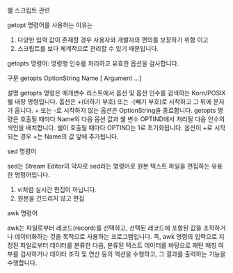 쉘 스크립트 관련

getopt 명령어를 사용하는 이유는

1. 다양한 입력 값이 존재할 경우 사용자와 개발자의 편의를 보장하기 위함 이고
2. 스크립트를 보다 체계적으로 관리할 수 있기 때문입니다.

getopts 명령어: 명령행 인수를 처리하고 유효한 옵션을 검사합니다.

구문
getopts OptionString Name [ Argument ...]

설명
getopts 명령은 매개변수 리스트에서 옵션 및 옵션 인수를 검색하는 Korn/POSIX 쉘 내장 명령입니다. 옵션은 +(더하기 부호) 또는 -(빼기 부호)로 시작하고 그 뒤에 문자가 옵니다. + 또는 -로 시작하지 않는 옵션은 OptionString을 종료합니다. getopts 명령은 호출될 때마다 Name의 다음 옵션 값과 쉘 변수 OPTIND에서 처리될 다음 인수의 색인을 배치합니다. 쉘이 호출될 때마다 OPTIND는 1로 초기화됩니다. 옵션이 +로 시작되는 경우 +는 Name의 값 앞에 추가됩니다.

sed 명령어

sed는 Stream Editor의 약자로 sed라는 명령어로 원본 텍스트 파일을 편집하는 유용한 명령어입니다.

1. vi처럼 실시간 편집이 아닙니다.
2. 원본을 건드리지 않고 편집

awk 명령어

awk는 파일로부터 레코드(record)를 선택하고, 선택된 레코드에 포함된 값을 조작하거나 데이터화하는 것을 목적으로 사용하는 프로그램입니다. 즉, awk 명령의 입력으로 지정된 파일로부터 데이터를 분류한 다음, 분류된 텍스트 데이터를 바탕으로 패턴 매칭 여부를 검사하거나 데이터 조작 및 연산 등의 액션을 수행하고, 그 결과를 출력하는 기능을 수행합니다.

